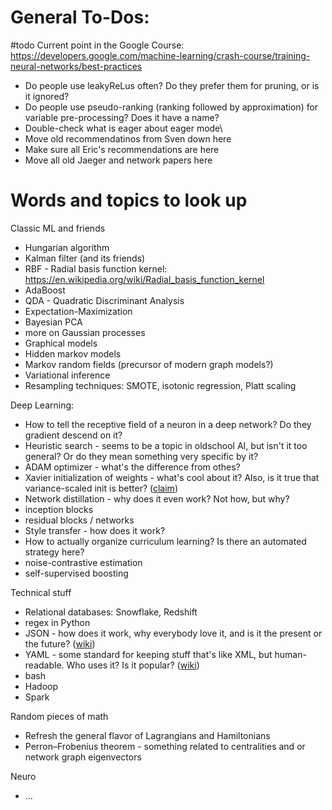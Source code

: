 # General To-Dos:

#todo
Current point in the Google Course: https://developers.google.com/machine-learning/crash-course/training-neural-networks/best-practices

* Do people use leakyReLus often? Do they prefer them for pruning, or is it ignored?
* Do people use pseudo-ranking (ranking followed by approximation) for variable pre-processing? Does it have a name?
* Double-check what is eager about eager mode\
* Move old recommendatinos from Sven down here
* Make sure all Eric's recommendations are here
* Move all old Jaeger and network papers here

# Words and topics to look up

Classic ML and friends
* Hungarian algorithm
* Kalman filter (and its friends)
* RBF - Radial basis function kernel: https://en.wikipedia.org/wiki/Radial_basis_function_kernel
* AdaBoost
* QDA - Quadratic Discriminant Analysis
* Expectation-Maximization
* Bayesian PCA
* more on Gaussian processes
* Graphical models
* Hidden markov models
* Markov random fields (precursor of modern graph models?)
* Variational inference
* Resampling techniques: SMOTE, isotonic regression, Platt scaling

Deep Learning:
* How to tell the receptive field of a neuron in a deep network? Do they gradient descend on it?
* Heuristic search - seems to be a topic in oldschool AI, but isn't it too general? Or do they mean something very specific by it?
* ADAM optimizer - what's the difference from othes?
* Xavier initialization of weights - what's cool about it? Also, is it true that variance-scaled init is better? ([claim](https://pcc.cs.byu.edu/2017/10/02/practical-advice-for-building-deep-neural-networks/))
* Network distillation - why does it even work? Not how, but why?
* inception blocks
* residual blocks / networks
* Style transfer - how does it work?
* How to actually organize curriculum learning? Is there an automated strategy here?
* noise-contrastive estimation
* self-supervised boosting

Technical stuff
* Relational databases: Snowflake, Redshift
* regex in Python
* JSON - how does it work, why everybody love it, and is it the present or the future? ([wiki](https://en.wikipedia.org/wiki/JSON))
* YAML - some standard for keeping stuff that's like XML, but human-readable. Who uses it? Is it popular? ([wiki](https://en.wikipedia.org/wiki/YAML))
* bash
* Hadoop
* Spark

Random pieces of math
* Refresh the general flavor of Lagrangians and Hamiltonians
* Perron–Frobenius theorem - something related to centralities and or network graph eigenvectors

Neuro
* ...
